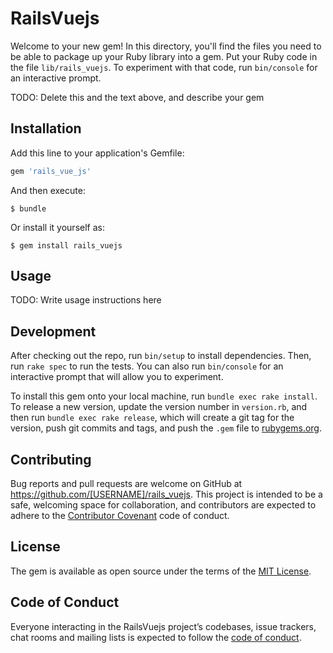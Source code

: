 # RailsVuejs

Welcome to your new gem! In this directory, you'll find the files you need to be able to package up your Ruby library into a gem. Put your Ruby code in the file `lib/rails_vuejs`. To experiment with that code, run `bin/console` for an interactive prompt.

TODO: Delete this and the text above, and describe your gem

## Installation

Add this line to your application's Gemfile:

```ruby
gem 'rails_vue_js'
```

And then execute:

    $ bundle

Or install it yourself as:

    $ gem install rails_vuejs

## Usage

TODO: Write usage instructions here

## Development

After checking out the repo, run `bin/setup` to install dependencies. Then, run `rake spec` to run the tests. You can also run `bin/console` for an interactive prompt that will allow you to experiment.

To install this gem onto your local machine, run `bundle exec rake install`. To release a new version, update the version number in `version.rb`, and then run `bundle exec rake release`, which will create a git tag for the version, push git commits and tags, and push the `.gem` file to [rubygems.org](https://rubygems.org).

## Contributing

Bug reports and pull requests are welcome on GitHub at https://github.com/[USERNAME]/rails_vuejs. This project is intended to be a safe, welcoming space for collaboration, and contributors are expected to adhere to the [Contributor Covenant](http://contributor-covenant.org) code of conduct.

## License

The gem is available as open source under the terms of the [MIT License](https://opensource.org/licenses/MIT).

## Code of Conduct

Everyone interacting in the RailsVuejs project’s codebases, issue trackers, chat rooms and mailing lists is expected to follow the [code of conduct](https://github.com/[USERNAME]/rails_vuejs/blob/master/CODE_OF_CONDUCT.md).
